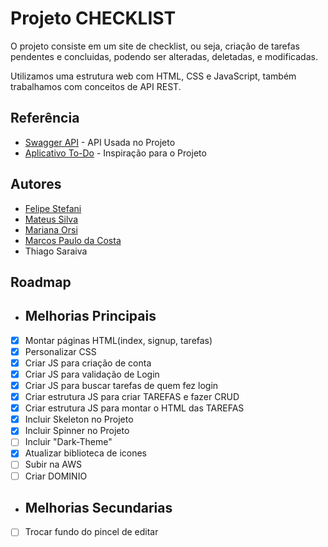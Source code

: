 
# Projeto CHECKLIST

O projeto consiste em um site de checklist, ou seja, criação de tarefas pendentes 
e concluidas, podendo ser alteradas, deletadas, e modificadas.

Utilizamos uma estrutura web com HTML, CSS e JavaScript, também trabalhamos com conceitos de API REST.


## Referência

 - [Swagger API](https://ctd-todo-api.herokuapp.com/#/) - API Usada no Projeto
 - [Aplicativo To-Do](https://todoist.com/) - Inspiração para o Projeto




## Autores

- [Felipe Stefani](https://github.com/felipestefani)
- [Mateus Silva](https://github.com/massis93)
- [Mariana Orsi](https://github.com/MarianaOrsi/MarianaOrsi)
- [Marcos Paulo da Costa](https://github.com/MarcosP-Costa)
-  Thiago Saraiva


## Roadmap

- ## Melhorias Principais
- [x]  Montar páginas HTML(index, signup, tarefas)
- [X]  Personalizar CSS
- [x]  Criar JS para criação de conta
- [x]  Criar JS para validação de Login
- [x]  Criar JS para buscar tarefas de quem fez login
- [x]  Criar estrutura JS para criar TAREFAS e fazer CRUD
- [x]  Criar estrutura JS para montar o HTML das TAREFAS
- [x]  Incluir Skeleton no Projeto
- [x]  Incluir Spinner no Projeto
- [ ]  Incluir "Dark-Theme"
- [x]  Atualizar biblioteca de icones
- [ ]  Subir na AWS
- [ ]  Criar DOMINIO
- ## Melhorias Secundarias
- [ ]  Trocar fundo do pincel de editar

